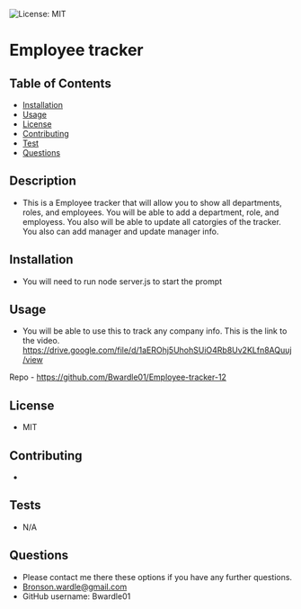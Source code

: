 
  ![License: MIT](https://img.shields.io/badge/License-MIT-yellow.svg)
  

  # Employee tracker

  ## Table of Contents
  - [Installation](#installation)
  - [Usage](#Usage)
  - [License](#license)
  - [Contributing](#Contributing)
  - [Test](#Tests)
  - [Questions](#Questions)

  ## Description
  - This is a Employee tracker that will allow you to show all departments, roles, and employees. You will be able to add a department, role, and  employess. You also will be able to update all catorgies of the tracker. You also can add manager and update manager info.
  
  ## Installation
  - You will need to run node server.js to start the prompt
  
  ## Usage
  - You will be able to use this to track any company info. This is the link to the video.
  https://drive.google.com/file/d/1aEROhj5UhohSUiO4Rb8Uv2KLfn8AQuuj/view

  Repo - https://github.com/Bwardle01/Employee-tracker-12
  
  ## License
  - MIT
  
  
  ## Contributing
  - 

  ## Tests
  - N/A

  ## Questions
  - Please contact me there these options if you have any further questions.
  - Bronson.wardle@gmail.com
  - GitHub username: Bwardle01

